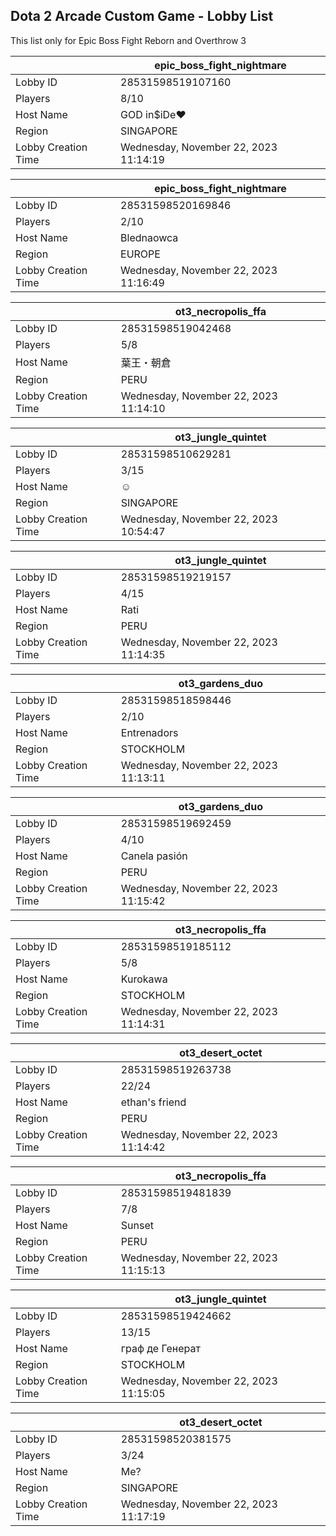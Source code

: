 ## Dota 2 Arcade Custom Game - Lobby List

This list only for Epic Boss Fight Reborn and Overthrow 3

|  | epic_boss_fight_nightmare |
| ------ | ------ |
| Lobby ID | 28531598519107160 |
| Players | 8/10 |
| Host Name | GOD in$iDe❤ |
| Region | SINGAPORE |
| Lobby Creation Time | Wednesday, November 22, 2023 11:14:19 |


|  | epic_boss_fight_nightmare |
| ------ | ------ |
| Lobby ID | 28531598520169846 |
| Players | 2/10 |
| Host Name | Blednaowca |
| Region | EUROPE |
| Lobby Creation Time | Wednesday, November 22, 2023 11:16:49 |


|  | ot3_necropolis_ffa |
| ------ | ------ |
| Lobby ID | 28531598519042468 |
| Players | 5/8 |
| Host Name | 葉王・朝倉 |
| Region | PERU |
| Lobby Creation Time | Wednesday, November 22, 2023 11:14:10 |


|  | ot3_jungle_quintet |
| ------ | ------ |
| Lobby ID | 28531598510629281 |
| Players | 3/15 |
| Host Name | ☺ |
| Region | SINGAPORE |
| Lobby Creation Time | Wednesday, November 22, 2023 10:54:47 |


|  | ot3_jungle_quintet |
| ------ | ------ |
| Lobby ID | 28531598519219157 |
| Players | 4/15 |
| Host Name | Rati |
| Region | PERU |
| Lobby Creation Time | Wednesday, November 22, 2023 11:14:35 |


|  | ot3_gardens_duo |
| ------ | ------ |
| Lobby ID | 28531598518598446 |
| Players | 2/10 |
| Host Name | Entrenadors |
| Region | STOCKHOLM |
| Lobby Creation Time | Wednesday, November 22, 2023 11:13:11 |


|  | ot3_gardens_duo |
| ------ | ------ |
| Lobby ID | 28531598519692459 |
| Players | 4/10 |
| Host Name | Canela pasión |
| Region | PERU |
| Lobby Creation Time | Wednesday, November 22, 2023 11:15:42 |


|  | ot3_necropolis_ffa |
| ------ | ------ |
| Lobby ID | 28531598519185112 |
| Players | 5/8 |
| Host Name | Kurokawa |
| Region | STOCKHOLM |
| Lobby Creation Time | Wednesday, November 22, 2023 11:14:31 |


|  | ot3_desert_octet |
| ------ | ------ |
| Lobby ID | 28531598519263738 |
| Players | 22/24 |
| Host Name | ethan's friend |
| Region | PERU |
| Lobby Creation Time | Wednesday, November 22, 2023 11:14:42 |


|  | ot3_necropolis_ffa |
| ------ | ------ |
| Lobby ID | 28531598519481839 |
| Players | 7/8 |
| Host Name | Sunset |
| Region | PERU |
| Lobby Creation Time | Wednesday, November 22, 2023 11:15:13 |


|  | ot3_jungle_quintet |
| ------ | ------ |
| Lobby ID | 28531598519424662 |
| Players | 13/15 |
| Host Name | граф де Генерат |
| Region | STOCKHOLM |
| Lobby Creation Time | Wednesday, November 22, 2023 11:15:05 |


|  | ot3_desert_octet |
| ------ | ------ |
| Lobby ID | 28531598520381575 |
| Players | 3/24 |
| Host Name | Me? |
| Region | SINGAPORE |
| Lobby Creation Time | Wednesday, November 22, 2023 11:17:19 |


